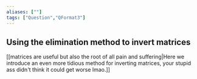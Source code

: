 ```yaml
---
aliases: [""]
tags: ["Question","QFormat3"]
---
```


#### 
## Using the elimination method to invert matrices
[[matrices are useful but also the root of all pain and suffering|Here we introduce an even more tidious method for inverting matrices, your stupid ass didn't think it could get worse lmao.]]